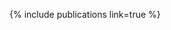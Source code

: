 <!-- ---
layout: archive
title: "Publications"
permalink: /publications/
author_profile: true
redirect_from:
  - /publications
  - /pubs
  - /publication
--- -->

  <!-- Detailed list is on <a href="https://scholar.google.com/citations?user=bC77n9MAAAAJ&hl=en">my Google Scholar profile</a>. Here are a few selected ones:

{% include base_path %}

{% for post in site.publications reversed %}
  {% include archive-single.html %}
{% endfor %}

Under construction.. -->

{% include publications link=true %}
